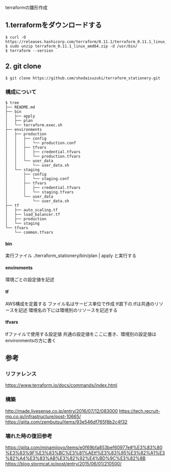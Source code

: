 terraformの雛形作成

## 1.terraformをダウンロードする

```
$ curl -O https://releases.hashicorp.com/terraform/0.11.1/terraform_0.11.1_linux_amd64.zip
$ sudo unzip terraform_0.11.1_linux_amd64.zip -d /usr/bin/
$ terraform --version
```

## 2. git clone
```
$ git clone https://github.com/shodaisuzuki/terraform_stationery.git
```

### 構成について

```
$ tree
├── README.md
├── bin
│   ├── apply
│   ├── plan
│   └── terraform.exec.sh
├── environments
│   ├── production
│   │   ├── config
│   │   │   └── production.conf
│   │   ├── tfvars
│   │   │   ├── credential.tfvars
│   │   │   └── production.tfvars
│   │   └── user_data
│   │       └── user_data.sh
│   └── staging
│       ├── config
│       │   └── staging.conf
│       ├── tfvars
│       │   ├── credential.tfvars
│       │   └── staging.tfvars
│       └── user_data
│           └── user_data.sh
├── tf
│   ├── auto_scaling.tf
│   ├── load_balancer.tf
│   ├── production
│   └── staging
└── tfvars
    └── common.tfvars
```

#### bin
実行ファイル
./terraform_stationery/bin/plan | apply と実行する

#### enviroments
環境ごとの設定値を記述

#### tf
AWS構成を定義する
ファイル名はサービス単位で作成
tf直下の.tfは共通のリソースを記述
環境名の下には環境別のリソースを記述する

#### tfvars
tfファイルで使用する設定値
共通の設定値をここに書き、環境別の設定値はenvironmentsの方に書く

## 参考

### リファレンス
https://www.terraform.io/docs/commands/index.html

### 構築
http://made.livesense.co.jp/entry/2016/07/12/083000
https://tech.recruit-mp.co.jp/infrastructure/post-10665/
https://qiita.com/zembutsu/items/93e546df765f8b2c4f32

### 壊れた時の復旧参考
https://qiita.com/minamijoyo/items/e0f69bfa853bef60977e#%E3%83%80%E3%83%9F%E3%83%BC%E3%81%AEtf%E3%83%95%E3%82%A1%E3%82%A4%E3%83%AB%E3%82%92%E4%BD%9C%E3%82%8B
https://blog.stormcat.io/post/entry/2015/06/01/210500/
